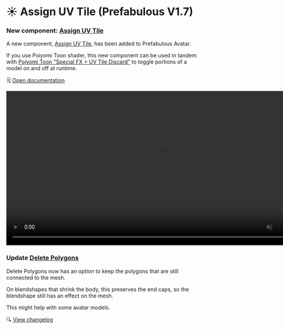 ﻿# ☀️ Assign UV Tile (Prefabulous V1.7)

### New component: [Assign UV Tile](/docs/products/prefabulous/universal/assign-uv-tile)

A new component, [Assign UV Tile](/docs/products/prefabulous/universal/assign-uv-tile), has been added to Prefabulous Avatar.

If you use Poiyomi Toon shader, this new component can be used in tandem
with [Poiyomi Toon "Special FX > UV Tile Discard"](https://www.poiyomi.com/special-fx/uv-tile-discard) to toggle portions of a model on and off at runtime.

🗒️ [Open documentation](/docs/products/prefabulous/universal/assign-uv-tile)

<video controls muted width="816">
    <source src={require('/docs/products/prefabulous/img/13rQ7HGwPr.mp4').default}/>
</video>

### Update [Delete Polygons](/docs/products/prefabulous/universal/delete-polygons)

Delete Polygons now has an option to keep the polygons that are still connected to the mesh.

On blendshapes that shrink the body, this preserves the end caps, so the blendshape still has an effect on the mesh.

This might help with some avatar models.

🔍 [View changelog](/docs/changelogs/prefabulous#170)
